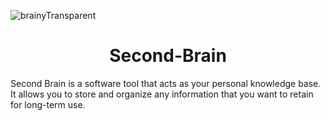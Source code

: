 
![brainyTransparent](https://user-images.githubusercontent.com/66754038/210727741-989a9ddb-43d2-43a3-afd0-e329b03e4511.png)


<p align="center">
<h1 align="center">Second-Brain</h1>
</p>
Second Brain is a software tool that acts as your personal knowledge base. It allows you to store and organize any information that you want to retain for long-term use.

